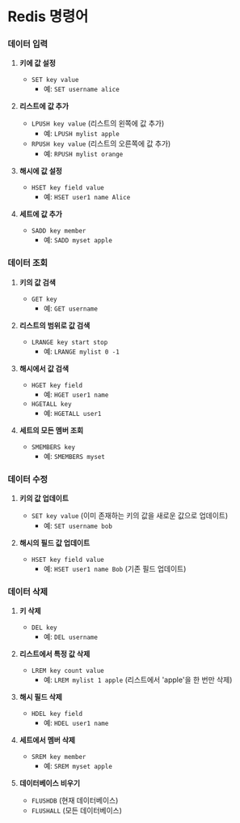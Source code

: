 # Redis 명령어

### 데이터 입력
1. **키에 값 설정**
   - `SET key value`
     - 예: `SET username alice`

2. **리스트에 값 추가**
   - `LPUSH key value` (리스트의 왼쪽에 값 추가)
     - 예: `LPUSH mylist apple`
   - `RPUSH key value` (리스트의 오른쪽에 값 추가)
     - 예: `RPUSH mylist orange`

3. **해시에 값 설정**
   - `HSET key field value`
     - 예: `HSET user1 name Alice`

4. **세트에 값 추가**
   - `SADD key member`
     - 예: `SADD myset apple`

### 데이터 조회
1. **키의 값 검색**
   - `GET key`
     - 예: `GET username`

2. **리스트의 범위로 값 검색**
   - `LRANGE key start stop`
     - 예: `LRANGE mylist 0 -1`

3. **해시에서 값 검색**
   - `HGET key field`
     - 예: `HGET user1 name`
   - `HGETALL key`
     - 예: `HGETALL user1`

4. **세트의 모든 멤버 조회**
   - `SMEMBERS key`
     - 예: `SMEMBERS myset`

### 데이터 수정
1. **키의 값 업데이트**
   - `SET key value` (이미 존재하는 키의 값을 새로운 값으로 업데이트)
     - 예: `SET username bob`

2. **해시의 필드 값 업데이트**
   - `HSET key field value`
     - 예: `HSET user1 name Bob` (기존 필드 업데이트)

### 데이터 삭제
1. **키 삭제**
   - `DEL key`
     - 예: `DEL username`

2. **리스트에서 특정 값 삭제**
   - `LREM key count value`
     - 예: `LREM mylist 1 apple` (리스트에서 'apple'을 한 번만 삭제)

3. **해시 필드 삭제**
   - `HDEL key field`
     - 예: `HDEL user1 name`

4. **세트에서 멤버 삭제**
   - `SREM key member`
     - 예: `SREM myset apple`

5. **데이터베이스 비우기**
   - `FLUSHDB` (현재 데이터베이스)
   - `FLUSHALL` (모든 데이터베이스)
